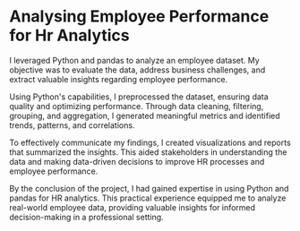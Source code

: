 # Analysing Employee Performance for Hr Analytics
I leveraged Python and pandas to analyze an employee dataset. My objective was to evaluate the data, address business challenges, and extract valuable insights regarding employee performance.

Using Python's capabilities, I preprocessed the dataset, ensuring data quality and optimizing performance. Through data cleaning, filtering, grouping, and aggregation, I generated meaningful metrics and identified trends, patterns, and correlations.

To effectively communicate my findings, I created visualizations and reports that summarized the insights. This aided stakeholders in understanding the data and making data-driven decisions to improve HR processes and employee performance.

By the conclusion of the project, I had gained expertise in using Python and pandas for HR analytics. This practical experience equipped me to analyze real-world employee data, providing valuable insights for informed decision-making in a professional setting.
